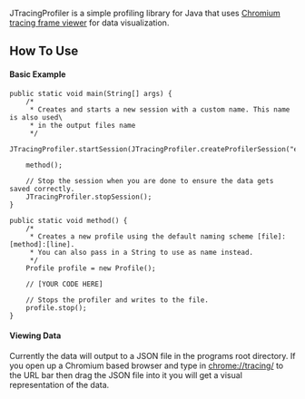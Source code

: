JTracingProfiler is a simple profiling library for Java that uses [Chromium tracing frame viewer](https://www.chromium.org/developers/how-tos/trace-event-profiling-tool/frame-viewer "Chromium tracing frame viewer") for data visualization. 

## How To Use
#### Basic Example
	public static void main(String[] args) {
		/*
		 * Creates and starts a new session with a custom name. This name is also used\
		 * in the output files name
		 */
		JTracingProfiler.startSession(JTracingProfiler.createProfilerSession("example"));

		method();

		// Stop the session when you are done to ensure the data gets saved correctly.
		JTracingProfiler.stopSession();
	}

	public static void method() {
		/*
		 * Creates a new profile using the default naming scheme [file]:[method]:[line].
		 * You can also pass in a String to use as name instead.
		 */
		Profile profile = new Profile();
		
		// [YOUR CODE HERE]
		
		// Stops the profiler and writes to the file.
		profile.stop();
	}

#### Viewing Data
Currently the data will output to a JSON file in the programs root directory. If you open up a Chromium based browser and type in [chrome://tracing/](chrome://tracing/) to the URL bar then drag the JSON file into it you will get a visual representation of the data.